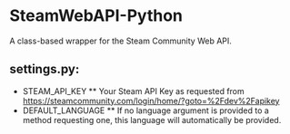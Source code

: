 SteamWebAPI-Python
==================

A class-based wrapper for the Steam Community Web API.

settings.py:
------------
* STEAM_API_KEY
** Your Steam API Key as requested from https://steamcommunity.com/login/home/?goto=%2Fdev%2Fapikey
* DEFAULT_LANGUAGE
** If no language argument is provided to a method requesting one, this language will automatically be provided.
